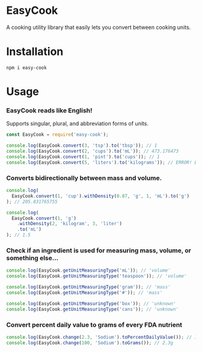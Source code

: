 # EasyCook

A cooking utility library that easily lets you convert between cooking units.

# Installation

```shell
npm i easy-cook
```

# Usage

### EasyCook reads like English!

Supports singular, plural, and abbreviation forms of units.

```javascript
const EasyCook = require('easy-cook');

console.log(EasyCook.convert(3, 'tsp').to('tbsp')); // 1
console.log(EasyCook.convert(2, 'cups').to('mL')); // 473.176473
console.log(EasyCook.convert(1, 'pint').to('cups')); // 1
console.log(EasyCook.convert(5, 'liters').to('kilograms')); // ERROR! Density required.
```

### Converts bidirectionally between mass and volume.

```javascript
console.log(
  EasyCook.convert(1, 'cup').withDensity(0.87, 'g', 1, 'mL').to('g')
); // 205.831765755

console.log(
  EasyCook.convert(1, 'g')
    .withDensity(2, 'kilogram', 3, 'liter')
    .to('mL')
); // 1.5
```

### Check if an ingredient is used for measuring mass, volume, or something else...

```javascript
console.log(EasyCook.getUnitMeasuringType('mL')); // 'volume'
console.log(EasyCook.getUnitMeasuringType('teaspoon')); // 'volume'

console.log(EasyCook.getUnitMeasuringType('gram')); // 'mass'
console.log(EasyCook.getUnitMeasuringType('#')); // 'mass'

console.log(EasyCook.getUnitMeasuringType('box')); // 'unknown'
console.log(EasyCook.getUnitMeasuringType('cans')); // 'unknown'
```

### Convert percent daily value to grams of every FDA nutrient

```javascript
console.log(EasyCook.change(2.3, 'Sodium').toPercentDailyValue()); // 100%
console.log(EasyCook.change(100, 'Sodium').toGrams()); // 2.3g
```
